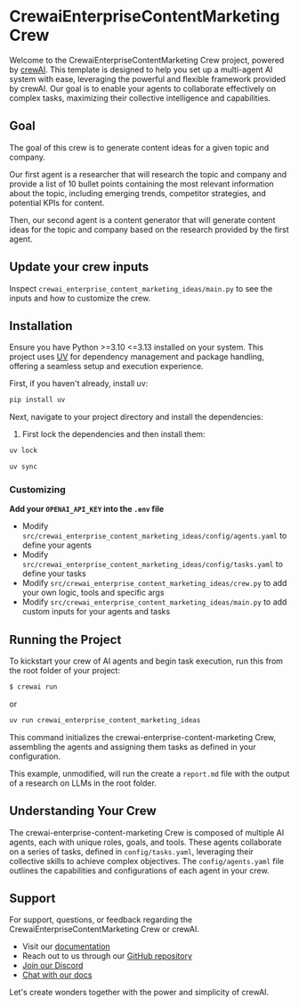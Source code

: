 # CrewaiEnterpriseContentMarketing Crew

Welcome to the CrewaiEnterpriseContentMarketing Crew project, powered by [crewAI](https://crewai.com). This template is designed to help you set up a multi-agent AI system with ease, leveraging the powerful and flexible framework provided by crewAI. Our goal is to enable your agents to collaborate effectively on complex tasks, maximizing their collective intelligence and capabilities.

## Goal
The goal of this crew is to generate content ideas for a given topic and company.

Our first agent is a researcher that will research the topic and company and provide a list of 10 bullet points containing the most relevant information about the topic, including emerging trends, competitor strategies, and potential KPIs for content.

Then, our second agent is a content generator that will generate content ideas for the topic and company based on the research provided by the first agent.

## Update your crew inputs
Inspect `crewai_enterprise_content_marketing_ideas/main.py` to see the inputs and how to customize the crew.


## Installation

Ensure you have Python >=3.10 <=3.13 installed on your system. This project uses [UV](https://docs.astral.sh/uv/) for dependency management and package handling, offering a seamless setup and execution experience.

First, if you haven't already, install uv:

```bash
pip install uv
```

Next, navigate to your project directory and install the dependencies:

1. First lock the dependencies and then install them:
```bash
uv lock
```
```bash
uv sync
```
### Customizing

**Add your `OPENAI_API_KEY` into the `.env` file**

- Modify `src/crewai_enterprise_content_marketing_ideas/config/agents.yaml` to define your agents
- Modify `src/crewai_enterprise_content_marketing_ideas/config/tasks.yaml` to define your tasks
- Modify `src/crewai_enterprise_content_marketing_ideas/crew.py` to add your own logic, tools and specific args
- Modify `src/crewai_enterprise_content_marketing_ideas/main.py` to add custom inputs for your agents and tasks

## Running the Project

To kickstart your crew of AI agents and begin task execution, run this from the root folder of your project:

```bash
$ crewai run
```
or
```bash
uv run crewai_enterprise_content_marketing_ideas
```

This command initializes the crewai-enterprise-content-marketing Crew, assembling the agents and assigning them tasks as defined in your configuration.

This example, unmodified, will run the create a `report.md` file with the output of a research on LLMs in the root folder.

## Understanding Your Crew

The crewai-enterprise-content-marketing Crew is composed of multiple AI agents, each with unique roles, goals, and tools. These agents collaborate on a series of tasks, defined in `config/tasks.yaml`, leveraging their collective skills to achieve complex objectives. The `config/agents.yaml` file outlines the capabilities and configurations of each agent in your crew.

## Support

For support, questions, or feedback regarding the CrewaiEnterpriseContentMarketing Crew or crewAI.
- Visit our [documentation](https://docs.crewai.com)
- Reach out to us through our [GitHub repository](https://github.com/joaomdmoura/crewai)
- [Join our Discord](https://discord.com/invite/X4JWnZnxPb)
- [Chat with our docs](https://chatg.pt/DWjSBZn)

Let's create wonders together with the power and simplicity of crewAI. 
